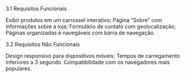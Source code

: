   3.1   Requisitos Funcionais

Exibir produtos em um carrossel interativo;
Página “Sobre” com informações sobre a loja;
Formulário de contato com geolocalização;
Páginas organizadas e navegáveis com barra de navegação.

  3.2   Requisitos Não Funcionais

Design responsivo para dispositivos móveis;
Tempos de carregamento inferiores a 3 segundo.
Compatibilidade com os navegadores mais populares.
